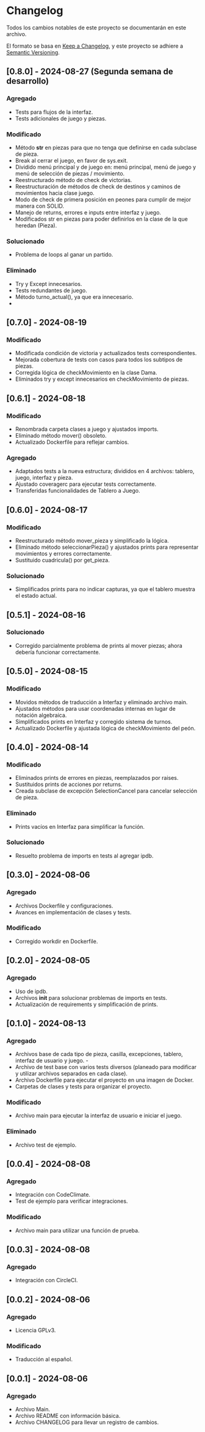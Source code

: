 # Changelog

Todos los cambios notables de este proyecto se documentarán en este archivo.

El formato se basa en [Keep a Changelog](https://keepachangelog.com/en/1.1.0/),
y este proyecto se adhiere a [Semantic Versioning](https://semver.org/spec/v2.0.0.html).

## [0.8.0] - 2024-08-27 (Segunda semana de desarrollo)

### Agregado

- Tests para flujos de la interfaz.
- Tests adicionales de juego y piezas.

### Modificado

- Método __str__ en piezas para que no tenga que definirse en cada subclase de pieza.
- Break al cerrar el juego, en favor de sys.exit.
- Dividido menú principal y de juego en: menú principal, menú de juego y menú de selección de piezas / movimiento.
- Reestructurado método de check de victorias.
- Reestructuración de métodos de check de destinos y caminos de movimientos hacia clase juego.
- Modo de check de primera posición en peones para cumplir de mejor manera con SOLID.
- Manejo de returns, errores e inputs entre interfaz y juego.
- Modificados str en piezas para poder definirlos en la clase de la que heredan (Pieza).

### Solucionado

- Problema de loops al ganar un partido.

### Eliminado

- Try y Except innecesarios.
- Tests redundantes de juego.
- Método turno_actual(), ya que era innecesario.
- 

## [0.7.0] - 2024-08-19

### Modificado

- Modificada condición de victoria y actualizados tests correspondientes.
- Mejorada cobertura de tests con casos para todos los subtipos de piezas.
- Corregida lógica de checkMovimiento en la clase Dama.
- Eliminados try y except innecesarios en checkMovimiento de piezas.

## [0.6.1] - 2024-08-18

### Modificado

- Renombrada carpeta clases a juego y ajustados imports.
- Eliminado método mover() obsoleto.
- Actualizado Dockerfile para reflejar cambios.

### Agregado

- Adaptados tests a la nueva estructura; divididos en 4 archivos: tablero, juego, interfaz y pieza.
- Ajustado coveragerc para ejecutar tests correctamente.
- Transferidas funcionalidades de Tablero a Juego.

## [0.6.0] - 2024-08-17

### Modificado

- Reestructurado método mover_pieza y simplificado la lógica.
- Eliminado método seleccionarPieza() y ajustados prints para representar movimientos y errores correctamente.
- Sustituido cuadricula() por get_pieza.

### Solucionado

- Simplificados prints para no indicar capturas, ya que el tablero muestra el estado actual.

## [0.5.1] - 2024-08-16

### Solucionado

- Corregido parcialmente problema de prints al mover piezas; ahora debería funcionar correctamente.

## [0.5.0] - 2024-08-15

### Modificado

- Movidos métodos de traducción a Interfaz y eliminado archivo main.
- Ajustados métodos para usar coordenadas internas en lugar de notación algebraica.
- Simplificados prints en Interfaz y corregido sistema de turnos.
- Actualizado Dockerfile y ajustada lógica de checkMovimiento del peón.

## [0.4.0] - 2024-08-14

### Modificado

- Eliminados prints de errores en piezas, reemplazados por raises.
- Sustituidos prints de acciones por returns.
- Creada subclase de excepción SelectionCancel para cancelar selección de pieza.

### Eliminado

- Prints vacíos en Interfaz para simplificar la función.

### Solucionado

- Resuelto problema de imports en tests al agregar ipdb.

## [0.3.0] - 2024-08-06

### Agregado

- Archivos Dockerfile y configuraciones.
- Avances en implementación de clases y tests.

### Modificado

- Corregido workdir en Dockerfile.

## [0.2.0] - 2024-08-05

### Agregado

- Uso de ipdb.
- Archivos __init__ para solucionar problemas de imports en tests. 
- Actualización de requirements y simplificación de prints.

## [0.1.0] - 2024-08-13

### Agregado

- Archivos base de cada tipo de pieza, casilla, excepciones, tablero, interfaz de usuario y juego. - 
- Archivo de test base con varios tests diversos (planeado para modificar y utilizar archivos separados en cada clase).
- Archivo Dockerfile para ejecutar el proyecto en una imagen de Docker.
- Carpetas de clases y tests para organizar el proyecto.

### Modificado

- Archivo main para ejecutar la interfaz de usuario e iniciar el juego.

### Eliminado

- Archivo test de ejemplo.

## [0.0.4] - 2024-08-08

### Agregado

- Integración con CodeClimate.
- Test de ejemplo para verificar integraciones.

### Modificado

- Archivo main para utilizar una función de prueba.

## [0.0.3] - 2024-08-08

### Agregado

- Integración con CircleCI.

## [0.0.2] - 2024-08-06

### Agregado

- Licencia GPLv3.

### Modificado

- Traducción al español.

## [0.0.1] - 2024-08-06

### Agregado

- Archivo Main.
- Archivo README con información básica.
- Archivo CHANGELOG para llevar un registro de cambios. 
